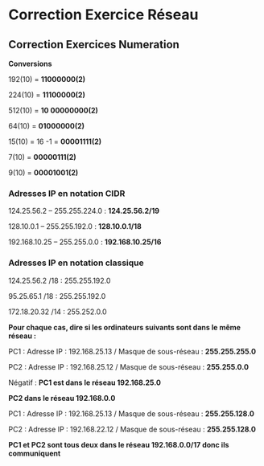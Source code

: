 # Correction Exercice Réseau

## Correction Exercices Numeration

**Conversions**

192(10) = **11000000(2)**

224(10) = **11100000(2)**

512(10) = **10 00000000(2)**

64(10) = **01000000(2)**

15(10) = 16 -1 = **00001111(2)**

7(10) = **00000111(2)**

9(10) = **00001001(2)**

### Adresses IP en notation CIDR

124.25.56.2 – 255.255.224.0 : **124.25.56.2/19**

128.10.0.1 – 255.255.192.0 : **128.10.0.1/18**

192.168.10.25 – 255.255.0.0 : **192.168.10.25/16**

### Adresses IP en notation classique

124.25.56.2 /18 : 255.255.192.0

95.25.65.1 /18 : 255.255.192.0

172.18.20.32 /14 : 255.252.0.0

**Pour chaque cas, dire si les ordinateurs suivants sont dans le même réseau :**

PC1 : Adresse IP : 192.168.25.13 / Masque de sous-réseau : **255.255.255.0**

PC2 : Adresse IP : 192.168.25.12 / Masque de sous-réseau : **255.255.0.0**

Négatif : **PC1 est dans le réseau 192.168.25.0**

**PC2 dans le réseau 192.168.0.0**

PC1 : Adresse IP : 192.168.25.13 / Masque de sous-réseau : **255.255.128.0**

PC2 : Adresse IP : 192.168.22.12 / Masque de sous-réseau : **255.255.128.0**

**PC1 et PC2 sont tous deux dans le réseau 192.168.0.0/17 donc ils communiquent**